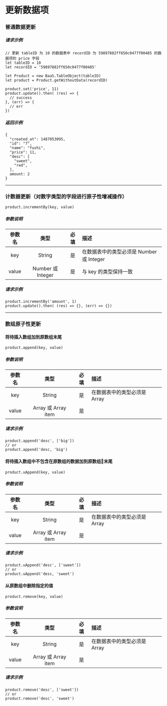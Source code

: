 # 更新数据项

### 普通数据更新

##### 请求示例

```
// 更新 tableID 为 10 的数据表中 recordID 为 59897882ff650c0477f00485 的数据项的 price 字段
let tableID = 10
let recordID = '59897882ff650c0477f00485'

let Product = new BaaS.TableObject(tableID)
let product = Product.getWithoutData(recordID)

product.set('price', 11)
product.update().then( (res) => {
  // success
}, (err) => {
  // err
})
```

##### 返回示例

```
{
  "created_at": 1487053095,
  "id": "7",
  "name": "fushi",
  "price": 11,
  "desc": [
    "sweet",
    "red",
  ],
  amount: 2
}
```

-- --

### 计数器更新（对数字类型的字段进行原子性增减操作）

`product.incrementBy(key, value)`

##### 参数说明

|  参数名  |  类型  |  必填  |  描述  |
| :-----------: | :----: | :--: | :------------------------ |
|  key  |  String |  是  |  在数据表中的类型必须是 Number 或 Integer  |
|  value  |  Number 或 Integer  |  是  |  与 key 的类型保持一致  |

##### 请求示例

```
product.incrementBy('amount', 1)
product.update().then( (res) => {}, (err) => {})
```

__ __

### 数组原子性更新

#### 将待插入数组加到原数组末尾

`product.append(key, value)`

##### 参数说明

|   参数名   |   类型   |  必填  |   描述   |
| :-----------: | :----: | :--: | :------------------------ |
| key | String | 是 | 在数据表中的类型必须是 Array |
| value | Array 或 Array item |  是   |  |

##### 请求示例

```
product.append('desc', ['big'])
// or
product.append('desc, 'big')
```

#### 将待插入数组中不包含在原数组的数据加到原数组末尾

`product.uAppend(key, value)`

##### 参数说明

|   参数名   |   类型   |  必填  |   描述   |
| :-----------: | :----: | :--: | :------------------------ |
| key | String | 是 | 在数据表中的类型必须是 Array |
| value | Array 或 Array item |  是   |  |

##### 请求示例

```
product.uAppend('desc', ['sweet'])
// or
product.uAppend('desc, 'sweet')
```

#### 从原数组中删除指定的值

`product.remove(key, value)`

##### 参数说明

|   参数名   |   类型   |  必填  |   描述   |
| :-----------: | :----: | :--: | :------------------------ |
| key | String | 是 | 在数据表中的类型必须是 Array |
| value | Array 或 Array item |  是   |  |

##### 请求示例

```
product.remove('desc', ['sweet'])
// or
product.remove('desc', 'sweet')
```
